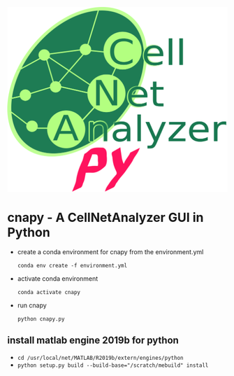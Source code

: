 ![cnapy](./cnapylogo.svg "cnapy logo")
# cnapy - A CellNetAnalyzer GUI in Python


- create a conda environment for cnapy from the environment.yml

      conda env create -f environment.yml

- activate conda environment

      conda activate cnapy

- run cnapy

      python cnapy.py

## install matlab engine 2019b for python

- `cd /usr/local/net/MATLAB/R2019b/extern/engines/python`
- `python setup.py build --build-base="/scratch/mebuild" install`